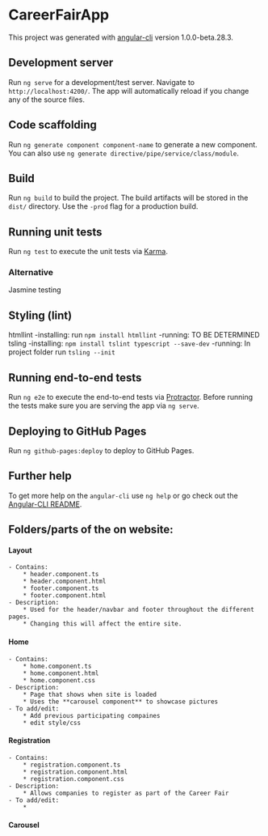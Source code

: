 # CareerFairApp

This project was generated with [angular-cli](https://github.com/angular/angular-cli) version 1.0.0-beta.28.3.

## Development server
Run `ng serve` for a development/test server. Navigate to `http://localhost:4200/`. The app will automatically reload if you change any of the source files.

## Code scaffolding

Run `ng generate component component-name` to generate a new component. You can also use `ng generate directive/pipe/service/class/module`.

## Build

Run `ng build` to build the project. The build artifacts will be stored in the `dist/` directory. Use the `-prod` flag for a production build.

## Running unit tests

Run `ng test` to execute the unit tests via [Karma](https://karma-runner.github.io).
### Alternative
Jasmine testing

## Styling (lint)
htmllint  -installing: run `npm install htmllint`
          -running: TO BE DETERMINED
tsling  -installing: `npm install tslint typescript --save-dev`
        -running: In project folder run `tsling --init`

## Running end-to-end tests

Run `ng e2e` to execute the end-to-end tests via [Protractor](http://www.protractortest.org/).
Before running the tests make sure you are serving the app via `ng serve`.

## Deploying to GitHub Pages

Run `ng github-pages:deploy` to deploy to GitHub Pages.

## Further help

To get more help on the `angular-cli` use `ng help` or go check out the [Angular-CLI README](https://github.com/angular/angular-cli/blob/master/README.md).

## Folders/parts of the on website:
#### Layout

    - Contains:
        * header.component.ts  
        * header.component.html
        * footer.component.ts 
        * footer.component.html
    - Description:
        * Used for the header/navbar and footer throughout the different pages. 
        * Changing this will affect the entire site. 

#### Home
    
    - Contains:
        * home.component.ts
        * home.component.html
        * home.component.css
    - Description:
        * Page that shows when site is loaded
        * Uses the **carousel component** to showcase pictures
    - To add/edit:
        * Add previous participating compaines
        * edit style/css

#### Registration

    - Contains:
        * registration.component.ts
        * registration.component.html
        * registration.component.css
    - Description:
        * Allows companies to register as part of the Career Fair
    - To add/edit:
        *

#### Carousel

#### 
